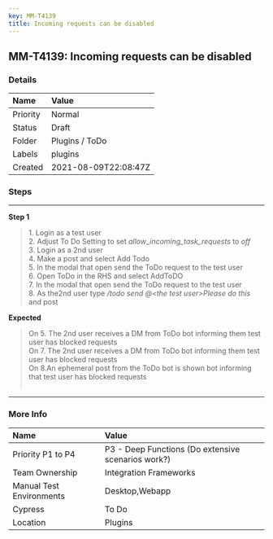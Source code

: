 ```yaml
---
key: MM-T4139
title: Incoming requests can be disabled
---
```


## MM-T4139: Incoming requests can be disabled

### Details

| Name     | Value                |
| :------- | :------------------- |
| Priority | Normal               |
| Status   | Draft                |
| Folder   | Plugins / ToDo       |
| Labels   | plugins              |
| Created  | 2021-08-09T22:08:47Z |

### Steps

<hr/>

**Step 1**

> <article>1. Login as a test user<br />2. Adjust To Do Setting to set <em>allow_incoming_task_requests</em> to <em>off</em><br />3. Login as a 2nd user<br />4. Make a post and select Add Todo<br />5. In the modal that open send the ToDo request to the test user<br />6. Open ToDo in the RHS and select AddToDO<br />7. In the modal that open send the ToDo request to the test user<br />8. As the2nd user type <em>/todo send @&lt;the test user&gt;Please do this </em> and post</article>

**Expected**

> <article>On 5. The 2nd user receives a DM from ToDo bot informing them test user has blocked requests<br />On 7. The 2nd user receives a DM from ToDo bot informing them test user has blocked requests<br />On 8.An ephemeral post from the ToDo bot is shown bot informing that  test user has blocked requests<br /><br /></article>

<hr/>

### More Info

| Name                     | Value                                              |
| :----------------------- | :------------------------------------------------- |
| Priority P1 to P4        | P3 - Deep Functions (Do extensive scenarios work?) |
| Team Ownership           | Integration Frameworks                             |
| Manual Test Environments | Desktop,Webapp                                     |
| Cypress                  | To Do                                              |
| Location                 | Plugins                                            |
